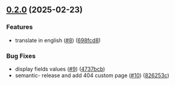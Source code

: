 ## [0.2.0](https://github.com/lazzio/incident-manager/-/compare/v0.1.3...v0.2.0) (2025-02-23)

### Features

* translate in english ([#8](https://github.com/lazzio/incident-manager/-/issues/8)) ([698fcd8](https://github.com/lazzio/incident-manager/-/commit/698fcd862a530f1429d5102ef85e887ea4c9348b))

### Bug Fixes

* display fields values ([#9](https://github.com/lazzio/incident-manager/-/issues/9)) ([4737bcb](https://github.com/lazzio/incident-manager/-/commit/4737bcb59b8ec0a39ffa9964c4c2182525b80000))
* semantic- release and add 404 custom page ([#10](https://github.com/lazzio/incident-manager/-/issues/10)) ([826253c](https://github.com/lazzio/incident-manager/-/commit/826253c79bf6bcc8f5767def3b05eddc3fe6284f))
